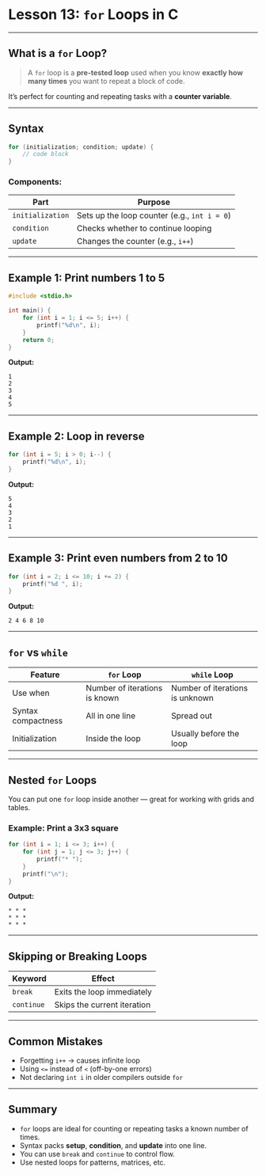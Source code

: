 # Lesson 13: `for` Loops in C

---

##  What is a `for` Loop?

> A `for` loop is a **pre-tested loop** used when you know **exactly how many times** you want to repeat a block of code.

It’s perfect for counting and repeating tasks with a **counter variable**.

---

## Syntax

```c
for (initialization; condition; update) {
    // code block
}
```

### Components:

| Part             | Purpose                                      |
| ---------------- | -------------------------------------------- |
| `initialization` | Sets up the loop counter (e.g., `int i = 0`) |
| `condition`      | Checks whether to continue looping           |
| `update`         | Changes the counter (e.g., `i++`)            |

---

## Example 1: Print numbers 1 to 5

```c
#include <stdio.h>

int main() {
    for (int i = 1; i <= 5; i++) {
        printf("%d\n", i);
    }
    return 0;
}
```

**Output:**

```
1
2
3
4
5
```

---

## Example 2: Loop in reverse

```c
for (int i = 5; i > 0; i--) {
    printf("%d\n", i);
}
```

**Output:**

```
5
4
3
2
1
```

---

## Example 3: Print even numbers from 2 to 10

```c
for (int i = 2; i <= 10; i += 2) {
    printf("%d ", i);
}
```

**Output:**

```
2 4 6 8 10
```

---

## `for` vs `while`

| Feature            | `for` Loop                    | `while` Loop                    |
| ------------------ | ----------------------------- | ------------------------------- |
| Use when           | Number of iterations is known | Number of iterations is unknown |
| Syntax compactness | All in one line               | Spread out                      |
| Initialization     | Inside the loop               | Usually before the loop         |

---

## Nested `for` Loops

You can put one `for` loop inside another — great for working with grids and tables.

### Example: Print a 3x3 square

```c
for (int i = 1; i <= 3; i++) {
    for (int j = 1; j <= 3; j++) {
        printf("* ");
    }
    printf("\n");
}
```

**Output:**

```
* * *
* * *
* * *
```

---

## Skipping or Breaking Loops

| Keyword    | Effect                      |
| ---------- | --------------------------- |
| `break`    | Exits the loop immediately  |
| `continue` | Skips the current iteration |

---

## Common Mistakes

* Forgetting `i++` → causes infinite loop
* Using `<=` instead of `<` (off-by-one errors)
* Not declaring `int i` in older compilers outside `for`

---

## Summary

* `for` loops are ideal for counting or repeating tasks a known number of times.
* Syntax packs **setup**, **condition**, and **update** into one line.
* You can use `break` and `continue` to control flow.
* Use nested loops for patterns, matrices, etc.